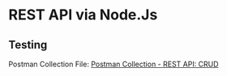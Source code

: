 # REST API via Node.Js

## Testing
Postman Collection File: 
[Postman Collection - REST API: CRUD](https://github.com/intKuka/JS-CRUD/files/15485729/REST_API_-_CRUD.postman_collection.json)
